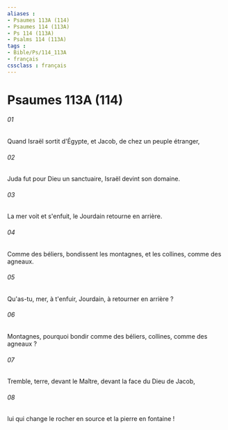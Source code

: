 ```yaml
---
aliases : 
- Psaumes 113A (114)
- Psaumes 114 (113A)
- Ps 114 (113A)
- Psalms 114 (113A)
tags : 
- Bible/Ps/114_113A
- français
cssclass : français
---
```


# Psaumes 113A (114)

###### 01
Quand Israël sortit d'Égypte, et Jacob, de chez un peuple étranger,
###### 02
Juda fut pour Dieu un sanctuaire, Israël devint son domaine.
###### 03
La mer voit et s'enfuit, le Jourdain retourne en arrière.
###### 04
Comme des béliers, bondissent les montagnes, et les collines, comme des agneaux.
###### 05
Qu'as-tu, mer, à t'enfuir, Jourdain, à retourner en arrière ?
###### 06
Montagnes, pourquoi bondir comme des béliers, collines, comme des agneaux ?
###### 07
Tremble, terre, devant le Maître, devant la face du Dieu de Jacob,
###### 08
lui qui change le rocher en source et la pierre en fontaine !
